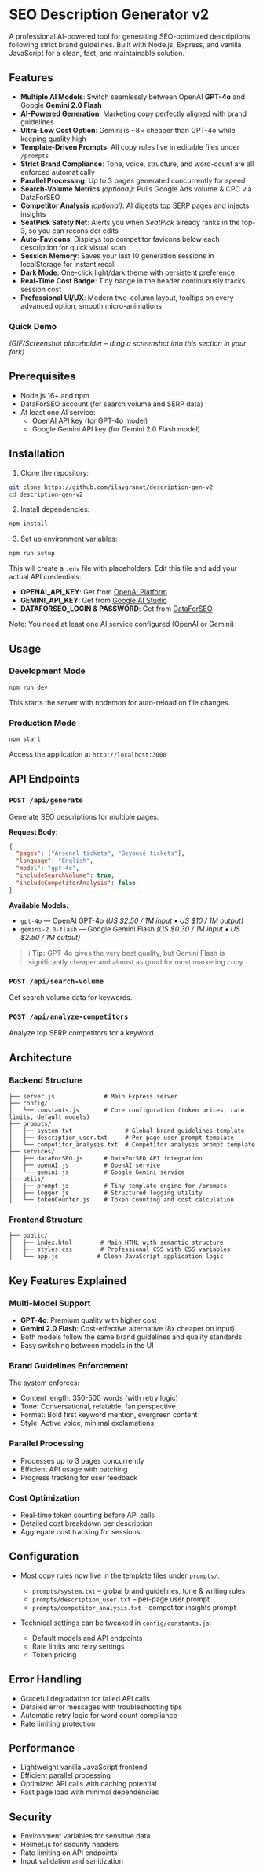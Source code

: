 # SEO Description Generator v2

A professional AI-powered tool for generating SEO-optimized descriptions following strict brand guidelines. Built with Node.js, Express, and vanilla JavaScript for a clean, fast, and maintainable solution.

## Features

- **Multiple AI Models**: Switch seamlessly between OpenAI **GPT-4o** and Google **Gemini 2.0 Flash**
- **AI-Powered Generation**: Marketing copy perfectly aligned with brand guidelines
- **Ultra-Low Cost Option**: Gemini is ~8× cheaper than GPT-4o while keeping quality high
- **Template-Driven Prompts**: All copy rules live in editable files under `/prompts`
- **Strict Brand Compliance**: Tone, voice, structure, and word-count are all enforced automatically
- **Parallel Processing**: Up to 3 pages generated concurrently for speed
- **Search-Volume Metrics** *(optional)*: Pulls Google Ads volume & CPC via DataForSEO
- **Competitor Analysis** *(optional)*: AI digests top SERP pages and injects insights
- **SeatPick Safety Net**: Alerts you when *SeatPick* already ranks in the top-3, so you can reconsider edits
- **Auto-Favicons**: Displays top competitor favicons below each description for quick visual scan
- **Session Memory**: Saves your last 10 generation sessions in localStorage for instant recall
- **Dark Mode**: One-click light/dark theme with persistent preference
- **Real-Time Cost Badge**: Tiny badge in the header continuously tracks session cost
- **Professional UI/UX**: Modern two-column layout, tooltips on every advanced option, smooth micro-animations

### Quick Demo
 *(GIF/Screenshot placeholder – drag a screenshot into this section in your fork)*

## Prerequisites

- Node.js 16+ and npm
- DataForSEO account (for search volume and SERP data)
- At least one AI service:
  - OpenAI API key (for GPT-4o model)
  - Google Gemini API key (for Gemini 2.0 Flash model)

## Installation

1. Clone the repository:
```bash
git clone https://github.com/ilaygranot/description-gen-v2
cd description-gen-v2
```

2. Install dependencies:
```bash
npm install
```

3. Set up environment variables:
```bash
npm run setup
```
This will create a `.env` file with placeholders. Edit this file and add your actual API credentials:
- **OPENAI_API_KEY**: Get from [OpenAI Platform](https://platform.openai.com/api-keys)
- **GEMINI_API_KEY**: Get from [Google AI Studio](https://makersuite.google.com/app/apikey)
- **DATAFORSEO_LOGIN & PASSWORD**: Get from [DataForSEO](https://dataforseo.com/)

Note: You need at least one AI service configured (OpenAI or Gemini)

## Usage

### Development Mode
```bash
npm run dev
```
This starts the server with nodemon for auto-reload on file changes.

### Production Mode
```bash
npm start
```

Access the application at `http://localhost:3000`

## API Endpoints

### `POST /api/generate`
Generate SEO descriptions for multiple pages.

**Request Body:**
```json
{
  "pages": ["Arsenal tickets", "Beyoncé tickets"],
  "language": "English",
  "model": "gpt-4o",
  "includeSearchVolume": true,
  "includeCompetitorAnalysis": false
}
```

**Available Models:**
- `gpt-4o`  — OpenAI GPT-4o *(US $2.50 / 1M input • US $10 / 1M output)*
- `gemini-2.0-flash`  — Google Gemini Flash *(US $0.30 / 1M input • US $2.50 / 1M output)*

> ℹ️  **Tip:** GPT-4o gives the very best quality, but Gemini Flash is significantly cheaper and almost as good for most marketing copy.

### `POST /api/search-volume`
Get search volume data for keywords.

### `POST /api/analyze-competitors`
Analyze top SERP competitors for a keyword.

## Architecture

### Backend Structure
```
├── server.js              # Main Express server
├── config/
│   └── constants.js       # Core configuration (token prices, rate limits, default models)
├── prompts/
│   ├── system.txt               # Global brand guidelines template
│   ├── description_user.txt     # Per-page user prompt template
│   └── competitor_analysis.txt  # Competitor analysis prompt template
├── services/
│   ├── dataForSEO.js      # DataForSEO API integration
│   ├── openAI.js          # OpenAI service
│   └── gemini.js          # Google Gemini service
├── utils/
│   ├── prompt.js          # Tiny template engine for /prompts
│   ├── logger.js          # Structured logging utility
│   └── tokenCounter.js    # Token counting and cost calculation
```

### Frontend Structure
```
├── public/
│   ├── index.html        # Main HTML with semantic structure
│   ├── styles.css        # Professional CSS with CSS variables
│   └── app.js           # Clean JavaScript application logic
```

## Key Features Explained

### Multi-Model Support
- **GPT-4o**: Premium quality with higher cost
- **Gemini 2.0 Flash**: Cost-effective alternative (8x cheaper on input)
- Both models follow the same brand guidelines and quality standards
- Easy switching between models in the UI

### Brand Guidelines Enforcement
The system enforces:
- Content length: 350-500 words (with retry logic)
- Tone: Conversational, relatable, fan perspective
- Format: Bold first keyword mention, evergreen content
- Style: Active voice, minimal exclamations

### Parallel Processing
- Processes up to 3 pages concurrently
- Efficient API usage with batching
- Progress tracking for user feedback

### Cost Optimization
- Real-time token counting before API calls
- Detailed cost breakdown per description
- Aggregate cost tracking for sessions

## Configuration

- Most copy rules now live in the template files under `prompts/`:
  - `prompts/system.txt` – global brand guidelines, tone & writing rules
  - `prompts/description_user.txt` – per-page user prompt
  - `prompts/competitor_analysis.txt` – competitor insights prompt

- Technical settings can be tweaked in `config/constants.js`:
  - Default models and API endpoints
  - Rate limits and retry settings
  - Token pricing

## Error Handling

- Graceful degradation for failed API calls
- Detailed error messages with troubleshooting tips
- Automatic retry logic for word count compliance
- Rate limiting protection

## Performance

- Lightweight vanilla JavaScript frontend
- Efficient parallel processing
- Optimized API calls with caching potential
- Fast page load with minimal dependencies

## Security

- Environment variables for sensitive data
- Helmet.js for security headers
- Rate limiting on API endpoints
- Input validation and sanitization
